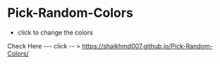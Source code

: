 # Pick-Random-Colors

- click to change the colors 

Check Here --- click -- > https://shaikhmd007.github.io/Pick-Random-Colors/
